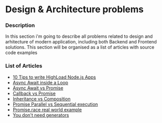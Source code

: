 # Design & Architecture problems

### Description

In this section i'm going to describe all problems related to design and arhitecture of modern application, including both Backend and Frontend solutions.
This section will be organised as a list of articles with source code examples

### List of Articles

* [10 Tips to write HighLoad Node.js Apps](https://github.com/dgaydukov/how-to-become-a-senior-js-developer/blob/master/design-and-architecture/10-tips-to-write-highload-nodejs-app.md)
* [Async Await inside a Loop](https://github.com/dgaydukov/how-to-become-a-senior-js-developer/blob/master/design-and-architecture/async-await-inside-a-loop.md)
* [Async Await vs Promise](https://github.com/dgaydukov/how-to-become-a-senior-js-developer/blob/master/design-and-architecture/async-await-vs-promise.md)
* [Callback vs Promise](https://github.com/dgaydukov/how-to-become-a-senior-js-developer/blob/master/design-and-architecture/callback-vs-promise.md)
* [Inheritance vs Composition](https://github.com/dgaydukov/how-to-become-a-senior-js-developer/blob/master/design-and-architecture/inheritance-vs-composition.md)
* [Promise Parallel vs Sequential execution](https://github.com/dgaydukov/how-to-become-a-senior-js-developer/blob/master/design-and-architecture/promise-paralles-vs-sequential.md)
* [Promise.race real world example](https://github.com/dgaydukov/how-to-become-a-senior-js-developer/blob/master/design-and-architecture/promise-race-real-wordl-example.md)
* [You don't need generators](https://github.com/dgaydukov/how-to-become-a-senior-js-developer/blob/master/design-and-architecture/you-dont-need-generators.md)
